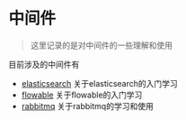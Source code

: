 # 中间件

> 这里记录的是对中间件的一些理解和使用

目前涉及的中间件有

- [elasticsearch](./elastic-search-entry) 关于elasticsearch的入门学习
- [flowable](./flowable) 关于flowable的入门学习
- [rabbitmq](./rabbitmq) 关于rabbitmq的学习和使用